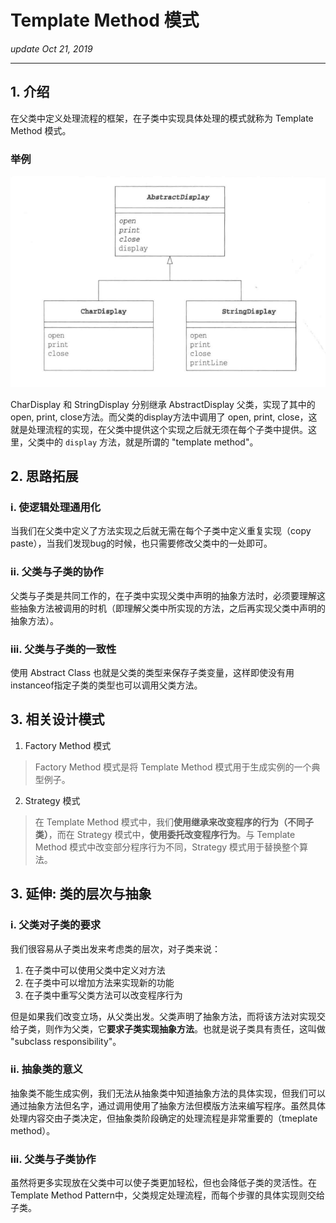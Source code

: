 # Template Method 模式
_update Oct 21, 2019_

---
## 1. 介绍
在父类中定义处理流程的框架，在子类中实现具体处理的模式就称为 Template Method 模式。

### 举例
![示例UML](../.gitbook/assets/design-pattern-template-method-0.png)

CharDisplay 和 StringDisplay 分别继承 AbstractDisplay 父类，实现了其中的open, print, close方法。而父类的display方法中调用了 open, print, close，这就是处理流程的实现，在父类中提供这个实现之后就无须在每个子类中提供。这里，父类中的 `display` 方法，就是所谓的 "template method"。

## 2. 思路拓展
### i. 使逻辑处理通用化
当我们在父类中定义了方法实现之后就无需在每个子类中定义重复实现（copy paste），当我们发现bug的时候，也只需要修改父类中的一处即可。

### ii. 父类与子类的协作
父类与子类是共同工作的，在子类中实现父类中声明的抽象方法时，必须要理解这些抽象方法被调用的时机（即理解父类中所实现的方法，之后再实现父类中声明的抽象方法）。

### iii. 父类与子类的一致性
使用 Abstract Class 也就是父类的类型来保存子类变量，这样即使没有用instanceof指定子类的类型也可以调用父类方法。

## 3. 相关设计模式
1. Factory Method 模式
> Factory Method 模式是将 Template Method 模式用于生成实例的一个典型例子。
2. Strategy 模式
> 在 Template Method 模式中，我们**使用继承来改变程序的行为（不同子类）**，而在 Strategy 模式中，**使用委托改变程序行为**。与 Template Method 模式中改变部分程序行为不同，Strategy 模式用于替换整个算法。

## 3. 延伸: 类的层次与抽象
### i. 父类对子类的要求
我们很容易从子类出发来考虑类的层次，对子类来说：

  1. 在子类中可以使用父类中定义对方法
  2. 在子类中可以增加方法来实现新的功能
  3. 在子类中重写父类方法可以改变程序行为

但是如果我们改变立场，从父类出发。父类声明了抽象方法，而将该方法对实现交给子类，则作为父类，它**要求子类实现抽象方法**。也就是说子类具有责任，这叫做 "subclass responsibility"。
### ii. 抽象类的意义
抽象类不能生成实例，我们无法从抽象类中知道抽象方法的具体实现，但我们可以通过抽象方法但名字，通过调用使用了抽象方法但模版方法来编写程序。虽然具体处理内容交由子类决定，但抽象类阶段确定的处理流程是非常重要的（tmeplate method）。
### iii. 父类与子类协作
虽然将更多实现放在父类中可以使子类更加轻松，但也会降低子类的灵活性。在Template Method Pattern中，父类规定处理流程，而每个步骤的具体实现则交给子类。
